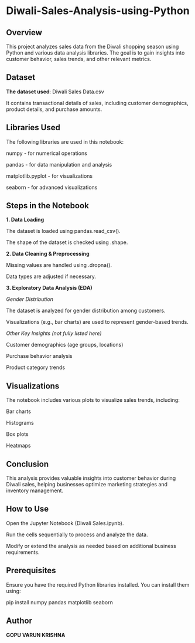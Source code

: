 # Diwali-Sales-Analysis-using-Python

## Overview

This project analyzes sales data from the Diwali shopping season using Python and various data analysis libraries. The goal is to gain insights into customer behavior, sales trends, and other relevant metrics.

## Dataset

**The dataset used**: Diwali Sales Data.csv

It contains transactional details of sales, including customer demographics, product details, and purchase amounts.

## Libraries Used

The following libraries are used in this notebook:

numpy - for numerical operations

pandas - for data manipulation and analysis

matplotlib.pyplot - for visualizations

seaborn - for advanced visualizations

## Steps in the Notebook

**1. Data Loading**

The dataset is loaded using pandas.read_csv().

The shape of the dataset is checked using .shape.

**2. Data Cleaning & Preprocessing**

Missing values are handled using .dropna().

Data types are adjusted if necessary.

**3. Exploratory Data Analysis (EDA)**

*Gender Distribution*

The dataset is analyzed for gender distribution among customers.

Visualizations (e.g., bar charts) are used to represent gender-based trends.

*Other Key Insights (not fully listed here)*

Customer demographics (age groups, locations)

Purchase behavior analysis

Product category trends

## Visualizations

The notebook includes various plots to visualize sales trends, including:

Bar charts

Histograms

Box plots

Heatmaps

## Conclusion

This analysis provides valuable insights into customer behavior during Diwali sales, helping businesses optimize marketing strategies and inventory management.

## How to Use

Open the Jupyter Notebook (Diwali Sales.ipynb).

Run the cells sequentially to process and analyze the data.

Modify or extend the analysis as needed based on additional business requirements.

## Prerequisites

Ensure you have the required Python libraries installed. You can install them using:

pip install numpy pandas matplotlib seaborn

## Author

**GOPU VARUN KRISHNA**
